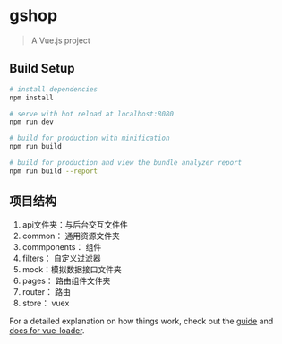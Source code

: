 # gshop

> A Vue.js project

## Build Setup

``` bash
# install dependencies
npm install

# serve with hot reload at localhost:8080
npm run dev

# build for production with minification
npm run build

# build for production and view the bundle analyzer report
npm run build --report
```
## 项目结构
 1. api文件夹：与后台交互文件件
 2. common： 通用资源文件夹
 3. commponents： 组件
 4. filters： 自定义过滤器
 5. mock：模拟数据接口文件夹
 6. pages： 路由组件文件夹
 7. router： 路由
 8. store： vuex
   
For a detailed explanation on how things work, check out the [guide](http://vuejs-templates.github.io/webpack/) and [docs for vue-loader](http://vuejs.github.io/vue-loader).
